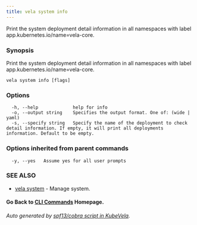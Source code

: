 ```yaml
---
title: vela system info
---
```


Print the system deployment detail information in all namespaces with label app.kubernetes.io/name=vela-core.

### Synopsis

Print the system deployment detail information in all namespaces with label app.kubernetes.io/name=vela-core.

```
vela system info [flags]
```

### Options

```
  -h, --help             help for info
  -o, --output string    Specifies the output format. One of: (wide | yaml)
  -s, --specify string   Specify the name of the deployment to check detail information. If empty, it will print all deployments information. Default to be empty.
```

### Options inherited from parent commands

```
  -y, --yes   Assume yes for all user prompts
```

### SEE ALSO

* [vela system](vela_system)	 - Manage system.

#### Go Back to [CLI Commands](vela) Homepage.


###### Auto generated by [spf13/cobra script in KubeVela](https://github.com/kubevela/kubevela/tree/master/hack/docgen).
